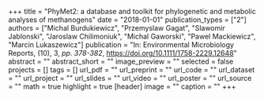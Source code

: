 +++
title = "PhyMet2: a database and toolkit for phylogenetic and metabolic analyses of methanogens"
date = "2018-01-01"
publication_types = ["2"]
authors = ["Michal Burdukiewicz", "Przemyslaw Gagat", "Slawomir Jablonski", "Jaroslaw Chilimoniuk", "Michal Gaworski", "Pawel Mackiewicz", "Marcin Lukaszewicz"]
publication = "In: Environmental Microbiology Reports, (10), 3, _pp. 378-382_, https://doi.org/10.1111/1758-2229.12648"
abstract = ""
abstract_short = ""
image_preview = ""
selected = false
projects = []
tags = []
url_pdf = ""
url_preprint = ""
url_code = ""
url_dataset = ""
url_project = ""
url_slides = ""
url_video = ""
url_poster = ""
url_source = ""
math = true
highlight = true
[header]
image = ""
caption = ""
+++
